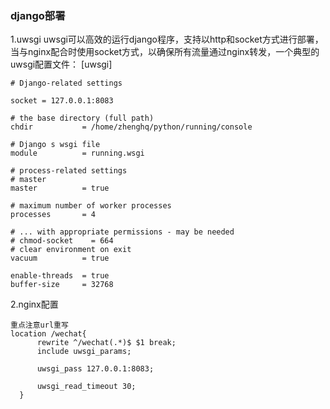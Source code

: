 ### django部署

1.uwsgi
    uwsgi可以高效的运行django程序，支持以http和socket方式进行部署，当与nginx配合时使用socket方式，以确保所有流量通过nginx转发，一个典型的uwsgi配置文件：
    [uwsgi]

    # Django-related settings

    socket = 127.0.0.1:8083

    # the base directory (full path)
    chdir           = /home/zhenghq/python/running/console

    # Django s wsgi file
    module          = running.wsgi
    
    # process-related settings
    # master
    master          = true

    # maximum number of worker processes
    processes       = 4

    # ... with appropriate permissions - may be needed
    # chmod-socket    = 664
    # clear environment on exit
    vacuum          = true

    enable-threads  = true
    buffer-size     = 32768
2.nginx配置
    
    重点注意url重写
    location /wechat{
          rewrite ^/wechat(.*)$ $1 break;
          include uwsgi_params;
       
          uwsgi_pass 127.0.0.1:8083;
       
          uwsgi_read_timeout 30;
      }


